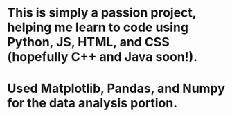 # This is simply a passion project, helping me learn to code using Python, JS, HTML, and CSS (hopefully  C++ and Java soon!). 
# Used Matplotlib, Pandas, and Numpy for the data analysis portion. 

